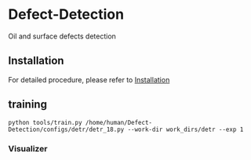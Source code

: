 # Defect-Detection
Oil and surface defects detection


## Installation
For detailed procedure, please refer to [Installation](packages/installation.md)


## training
```shell
python tools/train.py /home/human/Defect-Detection/configs/detr/detr_18.py --work-dir work_dirs/detr --exp 1
```






### Visualizer